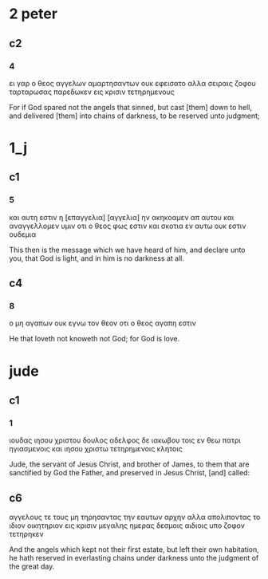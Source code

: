# 2 peter
## c2
### 4
ει γαρ ο θεος αγγελων αμαρτησαντων ουκ εφεισατο αλλα σειραις ζοφου ταρταρωσας παρεδωκεν εις κρισιν τετηρημενους

For if God spared not the angels that sinned, but cast [them] down to hell, and delivered [them] into chains of darkness, to be reserved unto judgment;
# 1_j
## c1
### 5
και αυτη εστιν η [επαγγελια] [αγγελια] ην ακηκοαμεν απ αυτου και αναγγελλομεν υμιν οτι ο θεος φως εστιν και σκοτια εν αυτω ουκ εστιν ουδεμια

This then is the message which we have heard of him, and declare unto you, that God is light, and in him is no darkness at all.
## c4
### 8
ο μη αγαπων ουκ εγνω τον θεον οτι ο θεος αγαπη εστιν

He that loveth not knoweth not God; for God is love.
# jude
## c1
### 1
ιουδας ιησου χριστου δουλος αδελφος δε ιακωβου τοις εν θεω πατρι ηγιασμενοις και ιησου χριστω τετηρημενοις κλητοις

Jude, the servant of Jesus Christ, and brother of James, to them that are sanctified by God the Father, and preserved in Jesus Christ, [and] called:
## c6
αγγελους τε τους μη τηρησαντας την εαυτων αρχην αλλα απολιποντας το ιδιον οικητηριον εις κρισιν μεγαλης ημερας δεσμοις αιδιοις υπο ζοφον τετηρηκεν

And the angels which kept not their first estate, but left their own habitation, he hath reserved in everlasting chains under darkness unto the judgment of the great day.